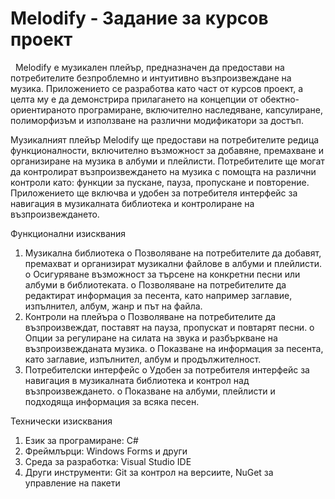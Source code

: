 # Melodify - Задание за курсов проект

&nbsp; Melodify е музикален плейър, предназначен да предостави на потребителите безпроблемно
и интуитивно възпроизвеждане на музика. Приложението се разработва като част от курсов проект,
а целта му е да демонстрира прилагането на концепции от обектно-ориентираното програмиране,
включително наследяване, капсулиране, полиморфизъм и използване на различни модификатори за достъп.

Музикалният плейър Melodify ще предостави на потребителите редица функционалности,
включително възможност за добавяне, премахване и организиране на музика в албуми и плейлисти.
Потребителите ще могат да контролират възпроизвеждането на музика с помощта на различни контроли като:
функции за пускане, пауза, пропускане и повторение. Приложението ще включва и удобен за потребителя
интерфейс за навигация в музикалната библиотека и контролиране на възпроизвеждането.

Функционални изисквания
1.	Музикална библиотека
o	Позволяване на потребителите да добавят, премахват и организират музикални файлове в албуми и плейлисти.
o	Осигуряване възможност за търсене на конкретни песни или албуми в библиотеката.
o	Позволяване на потребителите да редактират информация за песента, като например заглавие, изпълнител,
	албум, жанр и път на файла.
2.	Контроли на плейъра
o	Позволяване на потребителите да възпроизвеждат, поставят на пауза, пропускат и повтарят песни.
o	Опции за регулиране на силата на звука и разбъркване на възпроизвежданата музика.
o	Показване на информация за песента, като заглавие, изпълнител, албум и продължителност.
3.	Потребителски интерфейс
o	Удобен за потребителя интерфейс за навигация в музикалната библиотека и контрол над възпроизвеждането.
o	Показване на албуми, плейлисти и подходяща информация за всяка песен.

Технически изисквания
1.	Език за програмиране: C#
2.	Фреймлърци: Windows Forms и други
3.	Среда за разработка: Visual Studio IDE
4.	Други инструменти: Git за контрол на версиите, NuGet за управление на пакети
